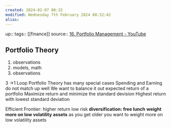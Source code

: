 ```yaml
---
created: 2024-02-07 08:32
modified: Wednesday 7th February 2024 08:32:42
alias:
---
```

up::
tags:: [[finance]]
source:: [16. Portfolio Management - YouTube](https://www.youtube.com/watch?v=8TJQhQ2GZ0Y)

## Portfolio Theory
1. observations
2. models, math
3. observations

3 ->1 Loop
Portfolio Theory has many special cases
Spending and Earning do not match up well
We want to balance it out
expected return of a portfolio
Maximize return and minimize the standard devision
Highest return with lowest standard deviation

Efficient Frontier:
higher return low risk
	**diversification: free lunch**
	**weight more on low volatility assets**
	as you get older you want to weight more on low volatility assets
